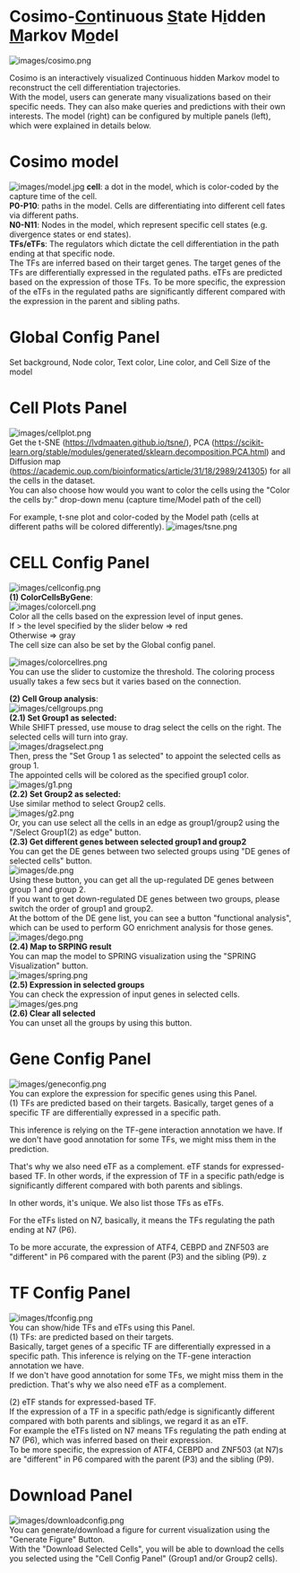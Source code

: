 # __Cosimo__-<ins>Co</ins>ntinuous <ins>S</ins>tate H<ins>i</ins>dden <ins>M</ins>arkov M<ins>o</ins>del
![images/cosimo.png](images/cosimo.png)    

Cosimo is an interactively visualized Continuous hidden Markov model to reconstruct the cell differentiation trajectories.  
With the model,  users can generate many visualizations based on their specific needs. They can also make queries and predictions with their own interests. 
The model (right) can be configured by multiple panels (left), which were explained in details below. 


# Cosimo model 
![images/model.jpg](images/model.jpg)
 __cell__: a dot in the model, which is color-coded by the capture time of the cell.  
 __P0-P10__: paths in the model. Cells are differentiating into different cell fates via different paths.   
 __N0-N11__: Nodes in the model, which represent specific cell states (e.g. divergence states or end states).   
 __TFs/eTFs__: The regulators which dictate the cell differentiation in the path ending at that specific node.  
 The TFs are inferred based on their target genes.  The target genes of the TFs are differentially expressed in the regulated paths. 
 eTFs are predicted based on the expression of those TFs. To be more specific, the expression of the eTFs in the regulated paths are significantly different compared with the expression in the parent and sibling paths. 

# Global Config Panel

Set background, Node color, Text color, Line color, and Cell Size of the model

  

# Cell Plots Panel
![images/cellplot.png](images/cellplot.png)  
Get the t-SNE (https://lvdmaaten.github.io/tsne/), PCA (https://scikit-learn.org/stable/modules/generated/sklearn.decomposition.PCA.html) and Diffusion map (https://academic.oup.com/bioinformatics/article/31/18/2989/241305) for all the cells in the dataset.  
You can also choose how would you want to color the cells using the "Color the cells by:" drop-down menu (capture time/Model path of the cell)

For example, t-sne plot and color-coded by the Model path (cells at different paths will be colored differently). 
![images/tsne.png](images/tsne.png)

# CELL Config Panel
![images/cellconfig.png](images/cellconfig.png)  
__(1) ColorCellsByGene__:   
![images/colorcell.png](images/colorcell.png)   
Color all the cells based on the expression level of input genes.  
If > the level specified by the slider below => red    
Otherwise => gray    
The cell size can also be set by the Global config panel. 

![images/colorcellres.png](images/colorcellres.png)   
You can use the slider to customize the threshold. 
The coloring process usually takes a few secs but it varies based on the connection. 

__(2) Cell Group analysis__:   
![images/cellgroups.png](images/cellgroups.png)  
	__(2.1) Set Group1 as selected:__    
	While SHIFT pressed, use mouse to drag select the cells on the right. The selected cells will turn into gray.     
	![images/dragselect.png](images/dragselect.png)    
	Then, press the "Set Group 1 as selected" to appoint the selected cells as group 1.     
	The appointed cells will be colored as the specified group1 color.    
	![images/g1.png](images/g1.png)       
	__(2.2) Set Group2 as selected:__       
	Use similar method to select Group2 cells.   
	![images/g2.png](images/g2.png)    
	Or, you can use select all the cells in an edge as group1/group2 using the "/Select Group1(2) as edge" button.    
	__(2.3) Get different genes between selected group1 and group2__     
	You can get the DE genes between two selected groups using "DE genes of selected cells" button.   
	![images/de.png](images/de.png)  
	Using these button, you can get all the up-regulated DE genes between group 1 and group 2.  
	If you want to get down-regulated DE genes between two groups, please switch the order of group1 and group2.     
	At the bottom of the DE gene list, you can see a button "functional analysis", which can be used to perform GO enrichment analysis for those genes.   
	![images/dego.png](images/dego.png)   
	__(2.4) Map to SRPING result__    
	You can map the model to SPRING visualization using the "SPRING Visualization" button.   
	![images/spring.png](images/spring.png)   
	__(2.5) Expression in selected groups__  
	You can check the expression of input genes in selected cells.   
	![images/ges.png](images/ges.png)   
	__(2.6) Clear all selected__  
	You can unset all the groups by using this button. 
	
# Gene Config Panel  
![images/geneconfig.png](images/geneconfig.png)   
You can explore the expression for specific genes using this Panel.   
(1) TFs are predicted based on their targets. Basically, target genes of a specific TF are differentially expressed in a specific path.

This inference is relying on the TF-gene interaction annotation we have.  If we don't have good annotation for some TFs, we might miss them in the prediction. 

That's why we also need eTF as a complement.   eTF stands for expressed-based TF.  In other words, if the expression of TF in a specific path/edge is significantly different compared with both parents and siblings.

In other words, it's unique.  We also list those TFs as eTFs.  

For the eTFs listed on N7, basically, it means the TFs regulating the path ending at N7 (P6). 

To be more accurate, the expression of ATF4, CEBPD and ZNF503 are "different" in P6 compared with the parent (P3) and the sibling (P9). z

# TF Config Panel  
![images/tfconfig.png](images/tfconfig.png)   
You can show/hide TFs and eTFs using this Panel.   
(1) TFs:  are predicted based on their targets.     
Basically, target genes of a specific TF are differentially expressed in a specific path.
This inference is relying on the TF-gene interaction annotation we have.  
If we don't have good annotation for some TFs, we might miss them in the prediction. 
That's why we also need eTF as a complement.   

(2) eTF stands for expressed-based TF.      
If the expression of a TF in a specific path/edge is significantly different 
compared with both parents and siblings, we regard it as an eTF.   
For example the eTFs listed on N7 means TFs regulating the path ending at N7 (P6), which was inferred based on their expression.  
To be more specific, the expression of ATF4, CEBPD and ZNF503 (at N7)s are "different" in P6 compared with the parent (P3) and the sibling (P9). 
  
# Download Panel  
![images/downloadconfig.png](images/downloadconfig.png)   
You can generate/download a figure for current visualization using the "Generate Figure" Button.  
With the "Download Selected Cells", you will be able to download the cells you selected using the "Cell Config Panel" (Group1 and/or Group2 cells).   

